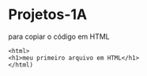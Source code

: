 # Projetos-1A
para copiar o código em HTML
```
<html>
<h1>meu primeiro arquivo em HTML</h1>
</html)
```
